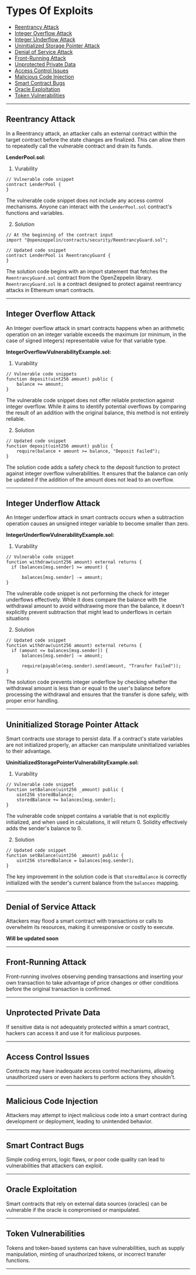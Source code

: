 # Types Of Exploits

- [Reentrancy Attack](#reentrancy-attack)
- [Integer Overflow Attack](#integer-overflow-attack)
- [Integer Underflow Attack](#integer-underflow-attack)
- [Uninitialized Storage Pointer Attack](#uninitialized-storage-pointer-attack)
- [Denial of Service Attack](#denial-of-service-attack)
- [Front-Running Attack](#front-running-attack)
- [Unprotected Private Data](#unprotected-private-data)
- [Access Control Issues](#access-control-issues)
- [Malicious Code Injection](#malicious-code-injection)
- [Smart Contract Bugs](#smart-contract-bugs)
- [Oracle Exploitation](#oracle-exploitation)
- [Token Vulnerabilities](#token-vulnerabilities)

---

## Reentrancy Attack

In a Reentrancy attack, an attacker calls an external contract within the target contract before the state changes are finalized. This can allow them to repeatedly call the vulnerable contract and drain its funds.

**LenderPool.sol:**

1. Vurability

```solidity
// Vulnerable code snippet
contract LenderPool {    
}
```

The vulnerable code snippet does not include any access control mechanisms. Anyone can interact with the `LenderPool.sol` contract's functions and variables.

2. Solution 

```solidity
// At the beginning of the contract input
import "@openzeppelin/contracts/security/ReentrancyGuard.sol";

// Updated code snippet
contract LenderPool is ReentrancyGuard {       
}
```

The solution code begins with an import statement that fetches the `ReentrancyGuard.sol` contract from the OpenZeppelin library. `ReentrancyGuard.sol` is a contract designed to protect against reentrancy attacks in Ethereum smart contracts.

---

## Integer Overflow Attack

An Integer overflow attack in smart contracts happens when an arithmetic operation on an integer variable exceeds the maximum (or minimum, in the case of signed integers) representable value for that variable type.

**IntegerOverflowVulnerabilityExample.sol:**

1. Vurability

```solidity
// Vulnerable code snippets
function deposit(uint256 amount) public {
    balance += amount;
}
```

The vulnerable code snippet does not offer reliable protection against integer overflow. While it aims to identify potential overflows by comparing the result of an addition with the original balance, this method is not entirely reliable.

2. Solution 

```solidity
// Updated code snippet 
function deposit(uint256 amount) public {
    require(balance + amount >= balance, "Deposit Failed");
}
```

The solution code adds a safety check to the deposit function to protect against integer overflow vulnerabilities. It ensures that the balance can only be updated if the addition of the amount does not lead to an overflow.

---

## Integer Underflow Attack

An Integer underflow attack in smart contracts occurs when a subtraction operation causes an unsigned integer variable to become smaller than zero.

**IntegerUnderflowVulnerabilityExample.sol:**

1. Vurability

```solidity
// Vulnerable code snippet
function withdraw(uint256 amount) external returns {
  if (balances[msg.sender] >= amount) {

      balances[msg.sender] -= amount;
}
```

The vulnerable code snippet is not performing the check for integer underflows effectively. While it does compare the balance with the withdrawal amount to avoid withdrawing more than the balance, it doesn't explicitly prevent subtraction that might lead to underflows in certain situations

2. Solution 

```solidity
// Updated code snippet 
function withdraw(uint256 amount) external returns {
  if (amount <= balances[msg.sender]) {
      balances[msg.sender] -= amount;

      require(payable(msg.sender).send(amount, "Transfer Failed"));
}
```

The solution code prevents integer underflow by checking whether the withdrawal amount is less than or equal to the user's balance before processing the withdrawal and ensures that the transfer is done safely, with proper error handling.

---

## Uninitialized Storage Pointer Attack

Smart contracts use storage to persist data. If a contract's state variables are not initialized properly, an attacker can manipulate uninitialized variables to their advantage.

**UninitializedStoragePointerVulnerabilityExample.sol:**

1. Vurability
 
```solidity
// Vulnerable code snippet
function setBalance(uint256 _amount) public {
    uint256 storedBalance;
    storedBalance += balances[msg.sender];
}
```

The vulnerable code snippet contains a variable that is not explicitly initialized, and when used in calculations, it will return 0. Solidity effectively adds the sender's balance to 0.

2. Solution 

```solidity
// Updated code snippet 
function setBalance(uint256 _amount) public {
    uint256 storedBalance = balances[msg.sender];
}
```

The key improvement in the solution code is that `storedBalance` is correctly initialized with the sender's current balance from the `balances` mapping.

---

## Denial of Service Attack

Attackers may flood a smart contract with transactions or calls to overwhelm its resources, making it unresponsive or costly to execute.


**Will be updated soon**

---

## Front-Running Attack

Front-running involves observing pending transactions and inserting your own transaction to take advantage of price changes or other conditions before the original transaction is confirmed.

---

## Unprotected Private Data 

If sensitive data is not adequately protected within a smart contract, hackers can access it and use it for malicious purposes.

---

## Access Control Issues 

Contracts may have inadequate access control mechanisms, allowing unauthorized users or even hackers to perform actions they shouldn't.

---

## Malicious Code Injection 

Attackers may attempt to inject malicious code into a smart contract during development or deployment, leading to unintended behavior.

---

## Smart Contract Bugs 

Simple coding errors, logic flaws, or poor code quality can lead to vulnerabilities that attackers can exploit.

--- 

## Oracle Exploitation

Smart contracts that rely on external data sources (oracles) can be vulnerable if the oracle is compromised or manipulated.

---

## Token Vulnerabilities 

Tokens and token-based systems can have vulnerabilities, such as supply manipulation, minting of unauthorized tokens, or incorrect transfer functions.

---
